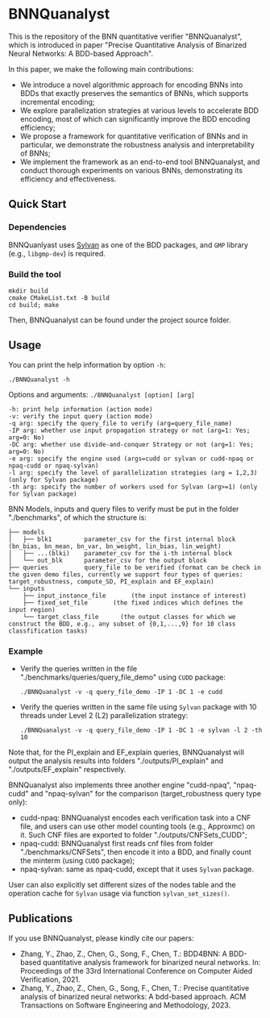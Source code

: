 # BNNQuanalyst

This is the repository of the BNN quantitative verifier "BNNQuanalyst", which is introduced in paper "Precise Quantitative Analysis of Binarized Neural Networks: A BDD-based Approach".

In this paper, we make the following main contributions:
- We introduce a novel algorithmic approach for encoding BNNs into BDDs that exactly preserves the semantics of BNNs, which supports incremental encoding;
- We explore parallelization strategies at various levels to accelerate BDD encoding, most of which can significantly improve the BDD encoding efficiency;
- We propose a framework for quantitative verification of BNNs and in particular, we demonstrate the robustness analysis and interpretability of BNNs;
- We implement the framework as an end-to-end tool BNNQuanalyst, and conduct thorough experiments on various BNNs, demonstrating its efficiency and effectiveness. 

## Quick Start

### Dependencies
BNNQuanlyast uses [Sylvan](https://github.com/utwente-fmt/sylvan) as one of the BDD packages, and `GMP` library (e.g., `libgmp-dev`)
 is required.

### Build the tool

```
mkdir build
cmake CMakeList.txt -B build
cd build; make
```
Then, BNNQuanalyst can be found under the project source folder.

## Usage
You can print the help information by option `-h`: 
```
./BNNQuanalyst -h
```
Options and arguments: `./BNNQuanalyst [option] [arg]`
```
-h: print help information (action mode)
-v: verify the input query (action mode)
-q arg: specify the query_file to verify (arg=query_file_name)
-IP arg: whether use input propagation strategy or not (arg=1: Yes; arg=0: No)
-DC arg: whether use divide-and-conquer Strategy or not (arg=1: Yes; arg=0: No)
-e arg: specify the engine used (args=cudd or sylvan or cudd-npaq or npaq-cudd or npaq-sylvan)
-l arg: specify the level of parallelization strategies (arg = 1,2,3) (only for Sylvan package)
-th arg: specify the number of workers used for Sylvan (arg>=1) (only for Sylvan package)
```
BNN Models, inputs and query files to verify must be put in the folder "./benchmarks", of which the structure is: 
```
├── models           
│   ├── blk1         parameter_csv for the first internal block (bn_bias, bn_mean, bn_var, bn_weight, lin_bias, lin_weight)
│   ├── ...(blki)    parameter_csv for the i-th internal block
│   └── out_blk      parameter_csv for the output block
├── queries          query_file to be verified (format can be check in the given demo files, currently we support four types of queries: target_robustness, compute_SD, PI_explain and EF_explain)
└── inputs          
    ├── input_instance_file       (the input instance of interest)
    ├── fixed_set_file       (the fixed indices which defines the input region)
    └── target_class_file      (the output classes for which we construct the BDD, e.g., any subset of {0,1,...,9} for 10 class classfification tasks)
```

### Example
- Verify the queries written in the file "./benchmarks/queries/query_file_demo" using `CUDD` package:
  
  `./BNNQuanalyst -v -q query_file_demo -IP 1 -DC 1 -e cudd`
- Verify the queries written in the same file using `Sylvan` package with 10 threads under Level 2 (L2) parallelization strategy:

  `./BNNQuanalyst -v -q query_file_demo -IP 1 -DC 1 -e sylvan -l 2 -th 10`

Note that, for the PI_explain and EF_explain queries, BNNQuanalyst will output the analysis results into folders "./outputs/PI_explain" and "./outputs/EF_explain" respectively.

BNNQuanalyst also implements three another engine "cudd-npaq", "npaq-cudd" and "npaq-sylvan" for the comparison (target_robustness query type only):
- cudd-npaq: BNNQuanalyst encodes each verification task into a CNF file, and users can use other model counting tools (e.g., Approxmc) on it. Such CNF files are exported to folder "./outputs/CNFSets_CUDD";
- npaq-cudd: BNNQuanalyst first reads cnf files from folder "./benchmarks/CNFSets", then encode it into a BDD, and finally count the minterm (using `CUDD` package);
- npaq-sylvan: same as npaq-cudd, except that it uses `Sylvan` package.

User can also explicitly set different sizes of the nodes table and the operation cache for `Sylvan` usage via function `sylvan_set_sizes()`.

## Publications

If you use BNNQuanalyst, please kindly cite our papers:

- Zhang, Y., Zhao, Z., Chen, G., Song, F., Chen, T.: BDD4BNN: A BDD-based quantitative analysis framework for binarized neural networks. In: Proceedings of the 33rd International Conference on Computer Aided Verification, 2021.
- Zhang, Y., Zhao, Z., Chen, G., Song, F., Chen, T.: Precise quantitative analysis of binarized neural networks: A bdd-based approach. ACM Transactions on Software Engineering and Methodology, 2023.



